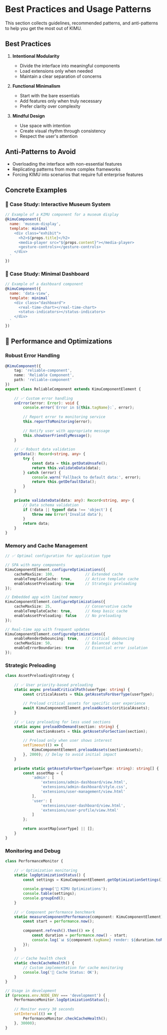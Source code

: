 # Best Practices and Usage Patterns

This section collects guidelines, recommended patterns, and anti-patterns to help you get the most out of KIMU.

## Best Practices

1. **Intentional Modularity**
   - Divide the interface into meaningful components
   - Load extensions only when needed
   - Maintain a clear separation of concerns

2. **Functional Minimalism**
   - Start with the bare essentials
   - Add features only when truly necessary
   - Prefer clarity over complexity

3. **Mindful Design**
   - Use space with intention
   - Create visual rhythm through consistency
   - Respect the user's attention

## Anti-Patterns to Avoid
- Overloading the interface with non-essential features
- Replicating patterns from more complex frameworks
- Forcing KIMU into scenarios that require full enterprise features

## Concrete Examples

### 🌟 Case Study: Interactive Museum System
```javascript
// Example of a KIMU component for a museum display
@kimuComponent({
  name: 'museum-display',
  template: minimal`
    <div class="exhibit">
      <h2>${props.title}</h2>
      <media-player src="${props.content}"></media-player>
      <gesture-controls></gesture-controls>
    </div>
  `
})
```

### 🎯 Case Study: Minimal Dashboard
```javascript
// Example of a dashboard component
@kimuComponent({
  name: 'data-view',
  template: minimal`
    <div class="dashboard">
      <real-time-chart></real-time-chart>
      <status-indicators></status-indicators>
    </div>
  `
})
```

## 🚀 Performance and Optimizations

### Robust Error Handling

```typescript
@KimuComponent({
    tag: 'reliable-component',
    name: 'Reliable Component',
    path: 'reliable-component'
})
export class ReliableComponent extends KimuComponentElement {
    
    // ✅ Custom error handling
    onError(error: Error): void {
        console.error(`Error in ${this.tagName}:`, error);
        
        // Report error to monitoring service
        this.reportToMonitoring(error);
        
        // Notify user with appropriate message
        this.showUserFriendlyMessage();
    }
    
    // ✅ Robust data validation
    getData(): Record<string, any> {
        try {
            const data = this.getDataUnsafe();
            return this.validateData(data);
        } catch (error) {
            console.warn('Fallback to default data:', error);
            return this.getDefaultData();
        }
    }
    
    private validateData(data: any): Record<string, any> {
        // Data schema validation
        if (!data || typeof data !== 'object') {
            throw new Error('Invalid data');
        }
        return data;
    }
}
```

### Memory and Cache Management

```typescript
// ✅ Optimal configuration for application type

// SPA with many components
KimuComponentElement.configureOptimizations({
    cacheMaxSize: 100,              // Extended cache
    enableTemplateCache: true,      // Active template cache
    enableAssetPreloading: true     // Strategic preloading
});

// Embedded app with limited memory
KimuComponentElement.configureOptimizations({
    cacheMaxSize: 25,               // Conservative cache
    enableTemplateCache: true,      // Keep basic cache
    enableAssetPreloading: false    // No preloading
});

// Real-time app with frequent updates
KimuComponentElement.configureOptimizations({
    enableRenderDebouncing: true,   // Critical debouncing
    cacheMaxSize: 50,               // Balanced cache
    enableErrorBoundaries: true     // Essential error isolation
});
```

### Strategic Preloading

```typescript
class AssetPreloadingStrategy {
    
    // ✅ User priority-based preloading
    static async preloadCriticalPath(userType: string) {
        const criticalAssets = this.getAssetsForUserType(userType);
        
        // Preload critical assets for specific user experience
        await KimuComponentElement.preloadAssets(criticalAssets);
    }
    
    // ✅ Lazy preloading for less used sections
    static async preloadOnDemand(section: string) {
        const sectionAssets = this.getAssetsForSection(section);
        
        // Preload only when user shows interest
        setTimeout(() => {
            KimuComponentElement.preloadAssets(sectionAssets);
        }, 2000); // Delay to avoid initial impact
    }
    
    private static getAssetsForUserType(userType: string): string[] {
        const assetMap = {
            'admin': [
                'extensions/admin-dashboard/view.html',
                'extensions/admin-dashboard/style.css',
                'extensions/user-management/view.html'
            ],
            'user': [
                'extensions/user-dashboard/view.html',
                'extensions/user-profile/view.html'
            ]
        };
        
        return assetMap[userType] || [];
    }
}
```

### Monitoring and Debug

```typescript
class PerformanceMonitor {
    
    // ✅ Optimization monitoring
    static logOptimizationStatus() {
        const settings = KimuComponentElement.getOptimizationSettings();
        
        console.group('🔧 KIMU Optimizations');
        console.table(settings);
        console.groupEnd();
    }
    
    // ✅ Component performance benchmark
    static measureComponentPerformance(component: KimuComponentElement) {
        const start = performance.now();
        
        component.refresh().then(() => {
            const duration = performance.now() - start;
            console.log(`📊 ${component.tagName} render: ${duration.toFixed(2)}ms`);
        });
    }
    
    // ✅ Cache health check
    static checkCacheHealth() {
        // Custom implementation for cache monitoring
        console.log('💾 Cache Status: OK');
    }
}

// Usage in development
if (process.env.NODE_ENV === 'development') {
    PerformanceMonitor.logOptimizationStatus();
    
    // Monitor every 30 seconds
    setInterval(() => {
        PerformanceMonitor.checkCacheHealth();
    }, 30000);
}
```
